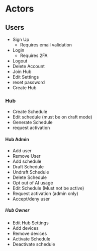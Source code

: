 # Actors
## Users
- Sign Up
  - Requires email validation
- Login
  - Requires 2FA
- Logout
- Delete Account
- Join Hub
- Edit Settings
- reset password
- Create Hub

### Hub  
- Create Schedule
- Edit schedule (must be on draft mode)
- Generate Schedule
- request activation

#### Hub Admin
- Add user
- Remove User
- Add schedule
- Draft Schedule
- Undraft Schedule
- Delete Schedule
- Opt out of AI usage
- Edit Schedule (Must not be active)
- Request activation (admin only)
- Accept/deny user

##### Hub Owner
- Edit Hub Settings
- Add devices
- Remove devices
- Activate Schedule
- Deactivate schedule
